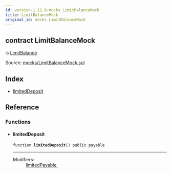 ```yaml
---
id: version-1.11.0-mocks_LimitBalanceMock
title: LimitBalanceMock
original_id: mocks_LimitBalanceMock
---
```


<div class="contract-doc"><div class="contract"><h2 class="contract-header"><span class="contract-kind">contract</span> LimitBalanceMock</h2><p class="base-contracts"><span>is</span> <a href="LimitBalance.html">LimitBalance</a></p><div class="source">Source: <a href="https://github.com/OpenZeppelin/zeppelin-solidity/blob/v1.11.0/contracts/mocks/LimitBalanceMock.sol" target="_blank">mocks/LimitBalanceMock.sol</a></div></div><div class="index"><h2>Index</h2><ul><li><a href="mocks_LimitBalanceMock.html#limitedDeposit">limitedDeposit</a></li></ul></div><div class="reference"><h2>Reference</h2><div class="functions"><h3>Functions</h3><ul><li><div class="item function"><span id="limitedDeposit" class="anchor-marker"></span><h4 class="name">limitedDeposit</h4><div class="body"><code class="signature">function <strong>limitedDeposit</strong><span>() </span><span>public </span><span>payable </span></code><hr/><dl><dt><span class="label-modifiers">Modifiers:</span></dt><dd><a href="LimitBalance.html#limitedPayable">limitedPayable </a></dd></dl></div></div></li></ul></div></div></div>
